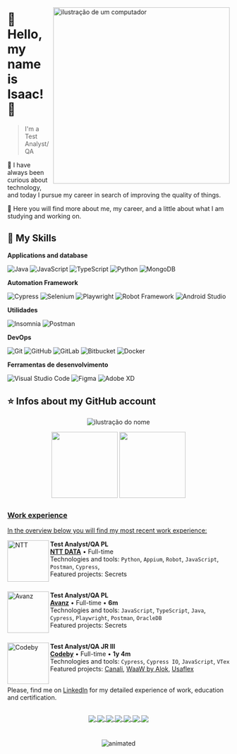 ##

<img src="https://raw.githubusercontent.com/MicaelliMedeiros/micaellimedeiros/master/image/computer-illustration.png" alt="ilustração de um computador" min-width="400px" max-width="400px" width="400px" align="right">

# 💜 Hello, my name is <strong>Isaac! 👋</strong>

> I'm a Test Analyst/QA

🔭 I have always been curious about technology, and today I pursue my career in search of improving the quality of things.

💬 Here you will find more about me, my career, and a little about what I am studying and working on.

## 🚀 My Skills

**Applications and database**

![Java](https://img.shields.io/badge/-Java-333333?style=flat&logo=Java&logoColor=007396)
![JavaScript](https://img.shields.io/badge/-JavaScript-333333?style=flat&logo=javascript)
![TypeScript](https://img.shields.io/badge/TypeScript-maker?style=flat&logo=typescript&logoColor=%233178C6&color=333333)
![Python](https://img.shields.io/badge/Python-maker?style=flat&logo=python&logoColor=%233776AB&color=333333)
![MongoDB](https://img.shields.io/badge/MongoDB-maker?style=flat&logo=mongodb&logoColor=%2347A248&color=333333)

**Automation Framework**

![Cypress](https://img.shields.io/badge/Cypress-maker?style=flat&logo=cypress&color=333333)
![Selenium](https://img.shields.io/badge/Selenium-maker?style=flat&logo=selenium&color=333333)
![Playwright](https://img.shields.io/badge/Playwright-maker?style=flat&logo=playwright&color=333333)
![Robot Framework](https://img.shields.io/badge/Robot%20Framework-maker?style=flat&logo=robotframework&color=333333)
![Android Studio](https://img.shields.io/badge/Appium%20%2B%20Android%20Studio-maker?style=flat&logo=androidstudio&color=333333)

**Utilidades**

![Insomnia](https://img.shields.io/badge/-Insomnia-333333?style=flat&logo=insomnia)
![Postman](https://img.shields.io/badge/-Postman-333333?style=flat&logo=postman)

**DevOps**

![Git](https://img.shields.io/badge/-Git-333333?style=flat&logo=git)
![GitHub](https://img.shields.io/badge/-GitHub-333333?style=flat&logo=github)
![GitLab](https://img.shields.io/badge/GitLab-maker?style=flat&logo=gitlab&logoColor=%23FC6D26&color=333333)
![Bitbucket](https://img.shields.io/badge/-Bitbucket-333333?style=flat&logo=bitbucket)
![Docker](https://img.shields.io/badge/-Docker-333333?style=flat&logo=docker)


**Ferramentas de desenvolvimento**

![Visual Studio Code](https://img.shields.io/badge/-Visual%20Studio%20Code-333333?style=flat&logo=visual-studio-code&logoColor=007ACC)
![Figma](https://img.shields.io/badge/-Figma-333333?style=flat&logo=figma&logoColor=007ACC)
![Adobe XD](https://img.shields.io/badge/-Adobe%20XD-333333?style=flat&logo=adobe-xd&logoColor=007ACC)

## ⭐ Infos about my GitHub account

<p align="center">
  <img src="https://img.shields.io/static/v1?label=Overview&message=EIAzeez&color=f8efd4&style=for-the-badge&logo=GitHub" alt="ilustração do nome">
</p>

<p align="center">
  <img height=150 align="center" src="https://github-readme-stats.vercel.app/api?username=eiazeez&show_icons=true&title_color=783c00&text_color=af552e&icon_color=783c00&bg_color=f8efd4&cache_seconds=2300" />
<a href="https://github.com/anuraghazra/convoychat">
  <img height=150 align="center" src="https://github-readme-stats.vercel.app/api/top-langs?username=eiazeez&layout=compact&hide=html&langs_count=20&card_width=320&bg_color=f8efd4&title_color=783c00&text_color=af552e" />
</a>
</p>


##

<div align="center">
  <a href="https://github.com/eiazeez">
 
</div> 

### Work experience

In the overview below you will find my most recent work experience:

[<img align="left" height="94px" width="94px" alt="NTT" src="https://github.com/eiazeez/eiazeez/assets/92765887/d6b7afc0-f3e9-435d-9008-48dbdcea91bf"/>](https://br.nttdata.com/)

**Test Analyst/QA PL** \
[**NTT DATA**](https://br.nttdata.com/) • Full-time \
Technologies and tools: `Python`, `Appium`, `Robot`, `JavaScript`, `Postman`, `Cypress`,\
Featured projects: Secrets \
<br/>

[<img align="left" height="94px" width="94px" alt="Avanz" src="https://github.com/eiazeez/eiazeez/assets/92765887/3fcdd1f2-1cdc-486b-bb95-995eeb903dab"/>](https://www.avanz.com.br/)

**Test Analyst/QA PL** \
[**Avanz**](https://rocketseat.com.br/) • Full-time • **6m** \
Technologies and tools: `JavaScript`, `TypeScript`, `Java`, `Cypress`, `Playwright`, `Postman`, `OracleDB` \
Featured projects: Secrets \
<br/>

[<img align="left" height="94px" width="94px" alt="Codeby" src="https://github.com/eiazeez/eiazeez/assets/92765887/9e568baa-4ab1-4dfe-8ac4-09ef328e0d39"/>](https://codeby.global/)

**Test Analyst/QA JR III** \
[**Codeby**](https://codeby.global/) • Full-time • **1y 4m** \
Technologies and tools: `Cypress`, `Cypress IO`, `JavaScript`, `VTex` \
Featured projects: [Canali](https://www.canali.com/), [WaaW by Alok](https://waaw.com.br/), [Usaflex](https://www.usaflex.com.br/)
<br/>
<br/>

Please, find me on [LinkedIn](https://www.linkedin.com/in/isaacdouglas/) for my detailed experience of work, education and certification.

##

  <div align="center">
  <a href="https://instagram.com/eiazeez" target="_blank">
    <img align="center" src="https://img.shields.io/badge/-Instagram-%23E4405F?style=for-the-badge&logo=instagram&logoColor=white">
  </a>
 	<a href="https://www.twitch.tv/azeeztv">
    <img align="center" src="https://img.shields.io/badge/Twitch-9146FF?style=for-the-badge&logo=twitch&logoColor=white">
  </a>
  <a href="https://discord.gg/CPprRGqDFP">
    <img align="center" src="https://img.shields.io/badge/Discord-7289DA?style=for-the-badge&logo=discord&logoColor=white">
  </a> 
  <a href="mailto:isaac.douglas08@gmail.com">
    <img align="center" src="https://img.shields.io/badge/-Gmail-%23333?style=for-the-badge&logo=gmail&logoColor=white">
  </a>
  <a href="https://www.linkedin.com/in/isaacdouglas">
    <img align="center" src="https://img.shields.io/badge/-LinkedIn-%230077B5?style=for-the-badge&logo=linkedin&logoColor=white">
  </a>
  <a href="https://pt.stackoverflow.com/users/262574/isaac-douglas">
    <img align="center" src="https://img.shields.io/badge/Stack_Overflow-FE7A16?style=for-the-badge&logo=stack-overflow&logoColor=white">
  </a>
  <a href="https://open.spotify.com/user/7cv27iu30ykxupb4nui2gl7d3?si=53900e9013684360">
    <img align="center" src="https://img.shields.io/badge/Spotify-1ED760?&style=for-the-badge&logo=spotify&logoColor=white">
  </a>  
</div>


#
<p align="center">
  <img src="https://user-images.githubusercontent.com/92765887/170848908-b02750d1-8baa-4833-9741-07f55145b086.gif" alt="animated" />
</p>

#
